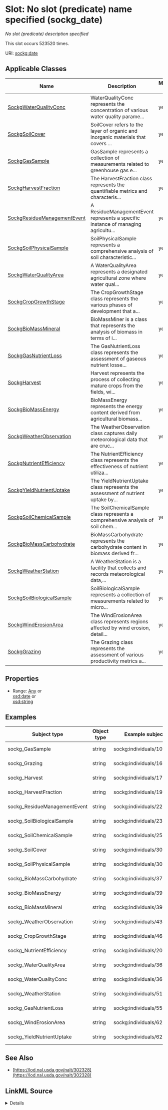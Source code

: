 

# Slot: No slot (predicate) name specified (sockg_date)


_No slot (predicate) description specified_






This slot occurs 523520 times.


URI: [sockg:date](https://idir.uta.edu/sockg-ontology/docs/date)



<!-- no inheritance hierarchy -->





## Applicable Classes

| Name | Description | Modifies Slot |
| --- | --- | --- |
| [SockgWaterQualityConc](../classes/SockgWaterQualityConc.md) | WaterQualityConc represents the concentration of various water quality parame... |  yes  |
| [SockgSoilCover](../classes/SockgSoilCover.md) | SoilCover refers to the layer of organic and inorganic materials that covers ... |  yes  |
| [SockgGasSample](../classes/SockgGasSample.md) | GasSample represents a collection of measurements related to greenhouse gas e... |  yes  |
| [SockgHarvestFraction](../classes/SockgHarvestFraction.md) | The HarvestFraction class represents the quantifiable metrics and characteris... |  yes  |
| [SockgResidueManagementEvent](../classes/SockgResidueManagementEvent.md) | A ResidueManagementEvent represents a specific instance of managing agricultu... |  yes  |
| [SockgSoilPhysicalSample](../classes/SockgSoilPhysicalSample.md) | SoilPhysicalSample represents a comprehensive analysis of soil characteristic... |  yes  |
| [SockgWaterQualityArea](../classes/SockgWaterQualityArea.md) | A WaterQualityArea represents a designated agricultural zone where water qual... |  yes  |
| [SockgCropGrowthStage](../classes/SockgCropGrowthStage.md) | The CropGrowthStage class represents the various phases of development that a... |  yes  |
| [SockgBioMassMineral](../classes/SockgBioMassMineral.md) | BioMassMiner is a class that represents the analysis of biomass in terms of i... |  yes  |
| [SockgGasNutrientLoss](../classes/SockgGasNutrientLoss.md) | The GasNutrientLoss class represents the assessment of gaseous nutrient losse... |  yes  |
| [SockgHarvest](../classes/SockgHarvest.md) | Harvest represents the process of collecting mature crops from the fields, wi... |  yes  |
| [SockgBioMassEnergy](../classes/SockgBioMassEnergy.md) | BioMassEnergy represents the energy content derived from agricultural biomass... |  yes  |
| [SockgWeatherObservation](../classes/SockgWeatherObservation.md) | The WeatherObservation class captures daily meteorological data that are cruc... |  yes  |
| [SockgNutrientEfficiency](../classes/SockgNutrientEfficiency.md) | The NutrientEfficiency class represents the effectiveness of nutrient utiliza... |  yes  |
| [SockgYieldNutrientUptake](../classes/SockgYieldNutrientUptake.md) | The YieldNutrientUptake class represents the assessment of nutrient uptake by... |  yes  |
| [SockgSoilChemicalSample](../classes/SockgSoilChemicalSample.md) | The SoilChemicalSample class represents a comprehensive analysis of soil chem... |  yes  |
| [SockgBioMassCarbohydrate](../classes/SockgBioMassCarbohydrate.md) | BioMassCarbohydrate represents the carbohydrate content in biomass derived fr... |  yes  |
| [SockgWeatherStation](../classes/SockgWeatherStation.md) | A WeatherStation is a facility that collects and records meteorological data,... |  yes  |
| [SockgSoilBiologicalSample](../classes/SockgSoilBiologicalSample.md) | SoilBiologicalSample represents a collection of measurements related to micro... |  yes  |
| [SockgWindErosionArea](../classes/SockgWindErosionArea.md) | The WindErosionArea class represents regions affected by wind erosion, detail... |  yes  |
| [SockgGrazing](../classes/SockgGrazing.md) | The Grazing class represents the assessment of various productivity metrics a... |  yes  |







## Properties

* Range: [Any](../classes/Any.md)&nbsp;or&nbsp;<br />[xsd:date](http://www.w3.org/2001/XMLSchema#date)&nbsp;or&nbsp;<br />[xsd:string](http://www.w3.org/2001/XMLSchema#string)






## Examples

| Subject type | Object type | Example subject | Example object | Occurrences |
| --- | --- | --- | --- | --- |
| sockg_GasSample | string | sockg:individuals/100000 | 2005-06-28 | 107354 |
| sockg_Grazing | string | sockg:individuals/163960 | 1997-07-10 | 6995 |
| sockg_Harvest | string | sockg:individuals/172906 | 2007-11-14 | 18304 |
| sockg_HarvestFraction | string | sockg:individuals/191262 | 2006-06-19 | 9470 |
| sockg_ResidueManagementEvent | string | sockg:individuals/227674 | 2011-10-05 | 3308 |
| sockg_SoilBiologicalSample | string | sockg:individuals/235229 | 1994-04-11 | 18222 |
| sockg_SoilChemicalSample | string | sockg:individuals/253451 | 2007-10-29 | 53833 |
| sockg_SoilCover | string | sockg:individuals/307284 | 2011-11-07 | 1034 |
| sockg_SoilPhysicalSample | string | sockg:individuals/308318 | 2010-10-27 | 28082 |
| sockg_BioMassCarbohydrate | string | sockg:individuals/37796 | 2009-10-01 | 1367 |
| sockg_BioMassEnergy | string | sockg:individuals/39163 | 2008-09-04 | 799 |
| sockg_BioMassMineral | string | sockg:individuals/39962 | 2018-10-04 | 6723 |
| sockg_WeatherObservation | string | sockg:individuals/439235 | 2015-10-25 | 147304 |
| sockg_CropGrowthStage | string | sockg:individuals/46937 | 2011-08-31 | 4896 |
| sockg_NutrientEfficiency | string | sockg:individuals/200732 | 2014-09-15 | 2791 |
| sockg_WaterQualityArea | string | sockg:individuals/364326 | 2011-04-12 | 667 |
| sockg_WaterQualityConc | string | sockg:individuals/364993 | 2003-05-13 | 1479 |
| sockg_WeatherStation | string | sockg:individuals/513777 | 2003-11-22 | 109700 |
| sockg_GasNutrientLoss | string | sockg:individuals/55858 | 2008-05-01 | 748 |
| sockg_WindErosionArea | string | sockg:individuals/624572 | 2001-03-15 | 15 |
| sockg_YieldNutrientUptake | string | sockg:individuals/624587 | 2014-11-01 | 429 |


## See Also

* [https://lod.nal.usda.gov/nalt/302328](https://lod.nal.usda.gov/nalt/302328)



## LinkML Source

<details>

```yaml
name: sockg_date
annotations:
  count:
    tag: count
    value: 523520
description: No slot (predicate) description specified
title: No slot (predicate) name specified
examples:
- object:
    example_object: '2005-06-28'
    example_object_type: string
    example_predicate: sockg:date
    example_subject: sockg:individuals/100000
    example_subject_type: sockg_GasSample
- object:
    example_object: '1997-07-10'
    example_object_type: string
    example_predicate: sockg:date
    example_subject: sockg:individuals/163960
    example_subject_type: sockg_Grazing
- object:
    example_object: '2007-11-14'
    example_object_type: string
    example_predicate: sockg:date
    example_subject: sockg:individuals/172906
    example_subject_type: sockg_Harvest
- object:
    example_object: '2006-06-19'
    example_object_type: string
    example_predicate: sockg:date
    example_subject: sockg:individuals/191262
    example_subject_type: sockg_HarvestFraction
- object:
    example_object: '2011-10-05'
    example_object_type: string
    example_predicate: sockg:date
    example_subject: sockg:individuals/227674
    example_subject_type: sockg_ResidueManagementEvent
- object:
    example_object: '1994-04-11'
    example_object_type: string
    example_predicate: sockg:date
    example_subject: sockg:individuals/235229
    example_subject_type: sockg_SoilBiologicalSample
- object:
    example_object: '2007-10-29'
    example_object_type: string
    example_predicate: sockg:date
    example_subject: sockg:individuals/253451
    example_subject_type: sockg_SoilChemicalSample
- object:
    example_object: '2011-11-07'
    example_object_type: string
    example_predicate: sockg:date
    example_subject: sockg:individuals/307284
    example_subject_type: sockg_SoilCover
- object:
    example_object: '2010-10-27'
    example_object_type: string
    example_predicate: sockg:date
    example_subject: sockg:individuals/308318
    example_subject_type: sockg_SoilPhysicalSample
- object:
    example_object: '2009-10-01'
    example_object_type: string
    example_predicate: sockg:date
    example_subject: sockg:individuals/37796
    example_subject_type: sockg_BioMassCarbohydrate
- object:
    example_object: '2008-09-04'
    example_object_type: string
    example_predicate: sockg:date
    example_subject: sockg:individuals/39163
    example_subject_type: sockg_BioMassEnergy
- object:
    example_object: '2018-10-04'
    example_object_type: string
    example_predicate: sockg:date
    example_subject: sockg:individuals/39962
    example_subject_type: sockg_BioMassMineral
- object:
    example_object: '2015-10-25'
    example_object_type: string
    example_predicate: sockg:date
    example_subject: sockg:individuals/439235
    example_subject_type: sockg_WeatherObservation
- object:
    example_object: '2011-08-31'
    example_object_type: string
    example_predicate: sockg:date
    example_subject: sockg:individuals/46937
    example_subject_type: sockg_CropGrowthStage
- object:
    example_object: '2014-09-15'
    example_object_type: string
    example_predicate: sockg:date
    example_subject: sockg:individuals/200732
    example_subject_type: sockg_NutrientEfficiency
- object:
    example_object: '2011-04-12'
    example_object_type: string
    example_predicate: sockg:date
    example_subject: sockg:individuals/364326
    example_subject_type: sockg_WaterQualityArea
- object:
    example_object: '2003-05-13'
    example_object_type: string
    example_predicate: sockg:date
    example_subject: sockg:individuals/364993
    example_subject_type: sockg_WaterQualityConc
- object:
    example_object: '2003-11-22'
    example_object_type: string
    example_predicate: sockg:date
    example_subject: sockg:individuals/513777
    example_subject_type: sockg_WeatherStation
- object:
    example_object: '2008-05-01'
    example_object_type: string
    example_predicate: sockg:date
    example_subject: sockg:individuals/55858
    example_subject_type: sockg_GasNutrientLoss
- object:
    example_object: '2001-03-15'
    example_object_type: string
    example_predicate: sockg:date
    example_subject: sockg:individuals/624572
    example_subject_type: sockg_WindErosionArea
- object:
    example_object: '2014-11-01'
    example_object_type: string
    example_predicate: sockg:date
    example_subject: sockg:individuals/624587
    example_subject_type: sockg_YieldNutrientUptake
from_schema: soc-kg
see_also:
- https://lod.nal.usda.gov/nalt/302328
rank: 1000
slot_uri: sockg:date
alias: sockg_date
domain_of:
- sockg_BioMassCarbohydrate
- sockg_BioMassEnergy
- sockg_BioMassMineral
- sockg_CropGrowthStage
- sockg_GasNutrientLoss
- sockg_GasSample
- sockg_Grazing
- sockg_Harvest
- sockg_HarvestFraction
- sockg_NutrientEfficiency
- sockg_ResidueManagementEvent
- sockg_SoilBiologicalSample
- sockg_SoilChemicalSample
- sockg_SoilCover
- sockg_SoilPhysicalSample
- sockg_WaterQualityArea
- sockg_WaterQualityConc
- sockg_WeatherObservation
- sockg_WeatherStation
- sockg_WindErosionArea
- sockg_YieldNutrientUptake
union_of:
- '{''domain'': ''sockg_PlantingEvent''}'
- '{''domain'': ''sockg_WaterQualityConc''}'
- '{''domain'': ''sockg_BioMassMineral''}'
- '{''domain'': ''sockg_Tillage''}'
- '{''domain'': ''sockg_Publication''}'
- '{''domain'': ''sockg_CropGrowthStage''}'
- '{''domain'': ''sockg_BioMassCarbohydrate''}'
- '{''domain'': ''sockg_Site''}'
- '{''domain'': ''sockg_SoilBiologicalSample''}'
- '{''domain'': ''sockg_GasSample''}'
- '{''domain'': ''sockg_SoilCover''}'
- '{''domain'': ''sockg_SoilChemicalSample''}'
- '{''domain'': ''sockg_WaterQualityArea''}'
- '{''domain'': ''sockg_NutrientEfficiency''}'
- '{''domain'': ''sockg_WindErosionArea''}'
- '{''domain'': ''sockg_Grazing''}'
- '{''domain'': ''sockg_YieldNutrientUptake''}'
- '{''domain'': ''sockg_MiscellaneousMeasurement''}'
- '{''domain'': ''sockg_SoilPhysicalSample''}'
- '{''domain'': ''sockg_BioMassEnergy''}'
- '{''domain'': ''sockg_Harvest''}'
- '{''domain'': ''sockg_ResidueManagementEvent''}'
- '{''domain'': ''sockg_GasNutrientLoss''}'
- '{''domain'': ''sockg_WeatherObservation''}'
range: Any
any_of:
- range: date
- range: string

```
</details>